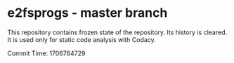 # e2fsprogs - master branch

This repository contains frozen state of the repository.
Its history is cleared. It is used only for static code
analysis with Codacy.

Commit Time: 1706764729
